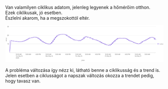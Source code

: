 Van valamilyen ciklikus adatom, jelenleg legyenek a hőmérőim otthon.  
Ezek ciklikusak, jó esetben.  
Észlelni akarom, ha a megszokottól eltér.  

![gráf](../presentation/103_03_cylic.png)  

A probléma változása így nézz ki, látható benne a ciklikusság és a trend is.  
Jelen esetben a ciklusságot a napszak változás okozza a trendet pedig, hogy tavasz van.